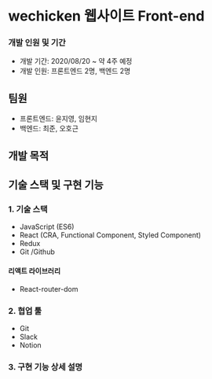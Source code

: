 # wechicken 웹사이트 Front-end

### 개발 인원 및 기간

- 개발 기간: 2020/08/20 ~ 약 4주 예정
- 개발 인원: 프론트엔드 2명, 백엔드 2명

## 팀원

- 프론트엔드: 윤지영, 임현지
- 백엔드: 최준, 오호근

## 개발 목적

## 기술 스택 및 구현 기능

### 1. 기술 스택

- JavaScript (ES6)
- React (CRA, Functional Component, Styled Component)
- Redux
- Git /Github

#### 리액트 라이브러리

- React-router-dom

### 2. 협업 툴

- Git
- Slack
- Notion

### 3. 구현 기능 상세 설명
